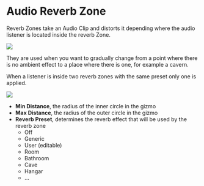 # Audio Reverb Zone

Reverb Zones take an Audio Clip and distorts it depending where the audio listener is located inside the reverb Zone.

![](image6.png)

They are used when you want to gradually change from a point where there is no ambient effect to a place where there is one, for example a cavern.

When a listener is inside two reverb zones with the same preset only one is applied.

![](image1.png)

* **Min Distance**, the radius of the inner circle in the gizmo
* **Max Distance**, the radius of the outer circle in the gizmo
* **Reverb Preset**, determines the reverb effect that will be used by the reverb zone
    * Off
    * Generic
    * User (editable)
    * Room
    * Bathroom
    * Cave
    * Hangar
    * ...